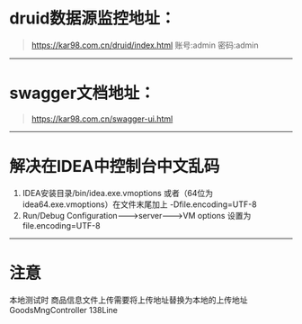 # druid数据源监控地址：
>https://kar98.com.cn/druid/index.html
账号:admin
密码:admin

---

# swagger文档地址：
>https://kar98.com.cn/swagger-ui.html

----

# 解决在IDEA中控制台中文乱码

1. IDEA安装目录/bin/idea.exe.vmoptions 或者（64位为idea64.exe.vmoptions）在文件末尾加上 -Dfile.encoding=UTF-8
2. Run/Debug Configuration--->server--->VM options 设置为file.encoding=UTF-8


----

# 注意

本地测试时 商品信息文件上传需要将上传地址替换为本地的上传地址 GoodsMngController 138Line